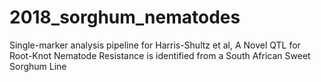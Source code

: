 # 2018_sorghum_nematodes
Single-marker analysis pipeline for Harris-Shultz et al, A Novel QTL for Root-Knot Nematode Resistance is identified from a South African Sweet Sorghum Line
